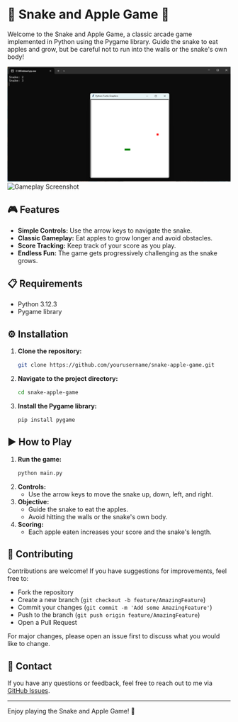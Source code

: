 # 🐍 Snake and Apple Game 🍎

Welcome to the Snake and Apple Game, a classic arcade game implemented in Python using the Pygame library. Guide the snake to eat apples and grow, but be careful not to run into the walls or the snake's own body!

![Game Screenshot](./snake.png)
<img src="screenshots/snake.png" alt="Gameplay Screenshot" width="400" height="300">


## 🎮 Features

- **Simple Controls:** Use the arrow keys to navigate the snake.
- **Classic Gameplay:** Eat apples to grow longer and avoid obstacles.
- **Score Tracking:** Keep track of your score as you play.
- **Endless Fun:** The game gets progressively challenging as the snake grows.

## 📋 Requirements

- Python 3.12.3
- Pygame library

## ⚙️ Installation

1. **Clone the repository:**
    ```bash
    git clone https://github.com/yourusername/snake-apple-game.git
    ```
2. **Navigate to the project directory:**
    ```bash
    cd snake-apple-game
    ```
3. **Install the Pygame library:**
    ```bash
    pip install pygame
    ```

## ▶️ How to Play

1. **Run the game:**
    ```bash
    python main.py
    ```
2. **Controls:**
    - Use the arrow keys to move the snake up, down, left, and right.
3. **Objective:**
    - Guide the snake to eat the apples.
    - Avoid hitting the walls or the snake's own body.
4. **Scoring:**
    - Each apple eaten increases your score and the snake's length.
## 🤝 Contributing

Contributions are welcome! If you have suggestions for improvements, feel free to:
- Fork the repository
- Create a new branch (`git checkout -b feature/AmazingFeature`)
- Commit your changes (`git commit -m 'Add some AmazingFeature'`)
- Push to the branch (`git push origin feature/AmazingFeature`)
- Open a Pull Request

For major changes, please open an issue first to discuss what you would like to change.

## 📧 Contact

If you have any questions or feedback, feel free to reach out to me via [GitHub Issues](https://github.com/yourusername/snake-apple-game/issues).

---

Enjoy playing the Snake and Apple Game! 🎉
